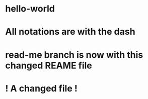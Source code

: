 # hello-world
# All notations are with the dash
# read-me branch is now with this changed REAME file
# ! A changed file !
